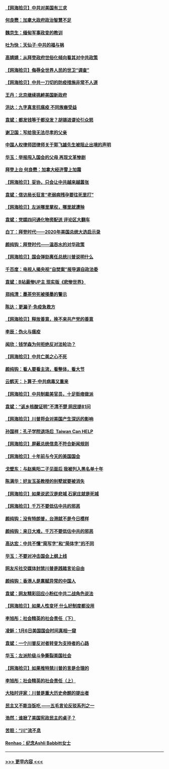 #### [【网海拾贝】中共对美国有三求](../pages/nsc993/n12735197.md?t=02052051) 
#### [何良懋：加拿大政府政治智慧不足](../pages/nsc993/n12734323.md?t=02052051) 
#### [魏京生：缅甸军事政变的教训](../pages/nsc993/n12732470.md?t=02052051) 
#### [吐为快：天仙子·中共的福与祸](../pages/nsc993/n12732165.md?t=02052051) 
#### [高婧婧：从拜登政府世俗化倾向看其对中共政策](../pages/nsc993/n12730028.md?t=02052051) 
#### [【网海拾贝】侮辱全世界人民的世卫“调查”](../pages/nsc993/n12727884.md?t=02052051) 
#### [【网海拾贝】中共一刀切的防疫措施非常不人道](../pages/nsc993/n12724879.md?t=02052051) 
#### [王丹：北京继续挑衅美国新政府](../pages/nsc993/n12722456.md?t=02052051) 
#### [洪达：九字真言抗瘟疫 不同族裔受益](../pages/nsc993/n12722448.md?t=02052051) 
#### [袁斌：都发钱等于都没发？胡锡进谬论引众怒](../pages/nsc993/n12722393.md?t=02052051) 
#### [谢卫国：写给我无法尽孝的父亲](../pages/nsc993/n12720325.md?t=02052051) 
#### [中国人权律师团律师关于郭飞雄先生被阻止出境的声明](../pages/nsc993/n12720203.md?t=02052051) 
#### [华玉：举报闯入国会的父母 再现文革惨剧](../pages/nsc993/n12719070.md?t=02052051) 
#### [拜登上台 何良懋：加拿大经济雪上加霜](../pages/nsc993/n12718943.md?t=02052051) 
#### [【网海拾贝】妥协，只会让中共越来越嚣张](../pages/nsc993/n12717392.md?t=02052051) 
#### [袁斌：信访局长狂言“老弱病残孕要往死里打”](../pages/nsc993/n12717343.md?t=02052051) 
#### [【网海拾贝】左派哪里掌权，哪里就遭殃](../pages/nsc993/n12715009.md?t=02052051) 
#### [袁斌：党媒四问通化物资配送 评论区大翻车](../pages/nsc993/n12714950.md?t=02052051) 
#### [白丁：拜登时代——2020年美国总统大选启示录](../pages/nsc993/n12714920.md?t=02052051) 
#### [颜纯钩：拜登时代——温吞水的对华政策](../pages/nsc993/n12713245.md?t=02052051) 
#### [【网海拾贝】国会弹劾离任总统川普说明什么](../pages/nsc993/n12712816.md?t=02052051) 
#### [千百度：电视人揭央视“自焚案”报导源自政法委](../pages/nsc993/n12709760.md?t=02052051) 
#### [袁斌：B站最惨UP主 现实版《悲惨世界》](../pages/nsc993/n12709686.md?t=02052051) 
#### [郑纯清：墨茶穷死被搽墨的警示](../pages/nsc993/n12709262.md?t=02052051) 
#### [陈达：更漏子·免疫急救方](../pages/nsc993/n12709244.md?t=02052051) 
#### [【网海拾贝】释放善意，换不来共产党的善意](../pages/nsc993/n12708361.md?t=02052051) 
#### [李辰：伪火与瘟疫](../pages/nsc993/n12707981.md?t=02052051) 
#### [闻欣：钱学森为何拒绝反对法轮功？](../pages/nsc993/n12707407.md?t=02052051) 
#### [【网海拾贝】中共亡美之心不死](../pages/nsc993/n12707621.md?t=02052051) 
#### [颜纯钩：看人要看主流，看整体，看大节](../pages/nsc993/n12707536.md?t=02052051) 
#### [云鹤天：卜算子‧中共病毒又重来](../pages/nsc993/n12707408.md?t=02052051) 
#### [【网海拾贝】中共制裁美官员，十足街痞做派](../pages/nsc993/n12705115.md?t=02052051) 
#### [袁斌：“返乡核酸证明”不清不楚 网民提81问](../pages/nsc993/n12704982.md?t=02052051) 
#### [【网海拾贝】川普将会对美国产生深远的影响](../pages/nsc993/n12703045.md?t=02052051) 
#### [孙国祥：孔子学院退场后  Taiwan Can HELP](../pages/nsc993/n12702430.md?t=02052051) 
#### [【网海拾贝】屏蔽总统信息不符合新闻规则](../pages/nsc993/n12699998.md?t=02052051) 
#### [【网海拾贝】十年前与今天的美国国会](../pages/nsc993/n12696993.md?t=02052051) 
#### [戈壁东：与赵紫阳二子见面后 我被列入黑名单十年](../pages/nsc993/n12696215.md?t=02052051) 
#### [陈满华：好友玉圣教授的别墅就要被消失](../pages/nsc993/n12695411.md?t=02052051) 
#### [【网海拾贝】如果说武汉是悲城 石家庄就是死城](../pages/nsc993/n12694589.md?t=02052051) 
#### [【网海拾贝】千万不要低估中共的邪恶](../pages/nsc993/n12692771.md?t=02052051) 
#### [颜纯钩：没有特朗普，台港就不是今日模样](../pages/nsc993/n12692678.md?t=02052051) 
#### [颜纯钩：来日大难，千万不要低估中共的邪恶](../pages/nsc993/n12692080.md?t=02052051) 
#### [高达宏：中共不懂“简写字”和“简体字”的不同](../pages/nsc993/n12692068.md?t=02052051) 
#### [华玉：不要对冲击国会上纲上线](../pages/nsc993/n12689948.md?t=02052051) 
#### [网友斥社交媒体封禁川普是践踏言论自由](../pages/nsc993/n12687482.md?t=02052051) 
#### [颜纯钩：香港人是禀赋异常的中国人](../pages/nsc993/n12685142.md?t=02052051) 
#### [袁斌：网友精彩回应小粉红中共二战角色说法](../pages/nsc993/n12684994.md?t=02052051) 
#### [【网海拾贝】如果人性变坏 什么好制度都没用](../pages/nsc993/n12683000.md?t=02052051) 
#### [李旭彤：社会精英的社会责任（下）](../pages/nsc993/n12680604.md?t=02052051) 
#### [凌稣：1月6日美国国会时间真相一窥](../pages/nsc993/n12682780.md?t=02052051) 
#### [袁斌：一个川普反对者转变为支持者的心路](../pages/nsc993/n12682700.md?t=02052051) 
#### [华玉：左派阶级斗争撕裂美国社会](../pages/nsc993/n12681226.md?t=02052051) 
#### [【网海拾贝】如果推特禁川普的言是合理的](../pages/nsc993/n12681232.md?t=02052051) 
#### [李旭彤：社会精英的社会责任（上）](../pages/nsc993/n12680501.md?t=02052051) 
#### [大陆时评家：川普是重大历史命题的提出者](../pages/nsc993/n12679904.md?t=02052051) 
#### [民主又不能当饭吃 ——五毛言论反驳系列之一](../pages/nsc993/n12679877.md?t=02052051) 
#### [浩然：谁掀了美国宪政民主的桌子？](../pages/nsc993/n12679850.md?t=02052051) 
#### [苦胆：“川”流不息](../pages/nsc993/n12678388.md?t=02052051) 
#### [Renhao：纪念Ashli Babbitt女士](../pages/nsc993/n12678359.md?t=02052051) 

----
#### [ >>> 更早内容 <<< ](../indexes/nsc993-earlier.md)
